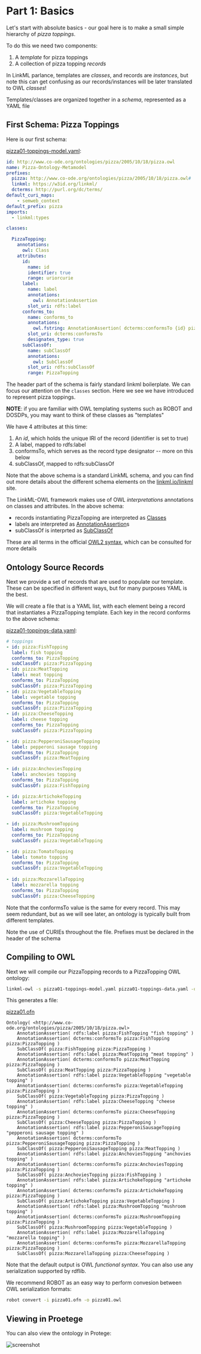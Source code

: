# Part 1: Basics

Let's start with absolute basics - our goal here is to make
a small simple hierarchy of *pizza toppings*.

To do this we need two components:

1. A *template* for pizza toppings
2. A collection of pizza topping *records*

In LinkML parlance, templates are *classes*, and records are *instances*, but note this can get confusing as our records/instances will be later translated to OWL *classes*!

Templates/classes are organized together in a *schema*, represented as a YAML file

## First Schema: Pizza Toppings

Here is our first schema:

[pizza01-toppings-model.yaml](pizza01-toppings-model.yaml):

```yaml
id: http://www.co-ode.org/ontologies/pizza/2005/10/18/pizza.owl
name: Pizza-Ontology-Metamodel
prefixes:
  pizza: http://www.co-ode.org/ontologies/pizza/2005/10/18/pizza.owl#
  linkml: https://w3id.org/linkml/
  dcterms: http://purl.org/dc/terms/
default_curi_maps:
    - semweb_context
default_prefix: pizza
imports:
  - linkml:types

classes:

  PizzaTopping:
    annotations:
      owl: Class
    attributes:
      id:
        name: id
        identifier: true
        range: uriorcurie
      label:
        name: label
        annotations:
          owl: AnnotationAssertion
        slot_uri: rdfs:label
      conforms_to:
        name: conforms_to
        annotations:
          owl.fstring: AnnotationAssertion( dcterms:conformsTo {id} pizza:{V} )
        slot_uri: dcterms:conformsTo
        designates_type: true
      subClassOf:
        name: subClassOf
        annotations:
          owl: SubClassOf
        slot_uri: rdfs:subClassOf
        range: PizzaTopping
```

The header part of the schema is fairly standard linkml boilerplate. We can focus our attention
on the `classes` section. Here we see we have introduced to represent pizza toppings.

__NOTE__: if you are familiar with OWL templating systems such as ROBOT and DOSDPs,
you may want to think of these classes as "templates"

We have 4 attributes at this time:

1. An *id*, which holds the unique IRI of the record (identifier is set to true)
2. A label, mapped to rdfs:label
3. conformsTo, which serves as the record type designator -- more on this below
4. subClassOf, mapped to rdfs:subClassOf

Note that the above schema is a standard LinkML schema, and you can
find out more details about the different schema elements on the
[linkml.io/linkml](https://linkml.io/linkml) site.

The LinkML-OWL framework makes use of OWL *interpretations* annotations on classes and attributes. In the above schema:

- records instantiating PizzaTopping are interpreted as [Classes](https://www.w3.org/TR/owl2-syntax/#Classes)
- labels are interpreted as [AnnotationAssertion](https://www.w3.org/TR/owl2-syntax/#Annotation_Assertion)s
- subClassOf is interprted as [SubClassOf](https://www.w3.org/TR/owl2-syntax/#Subclass_Axioms)

These are all terms in the official [OWL2 syntax](https://www.w3.org/TR/owl2-syntax), which can be consulted for more details

## Ontology Source Records

Next we provide a set of records that are used to populate our
template. These can be specified in different ways, but for many purposes YAML is the best.

We will create a file that is a YAML list, with each element being a
record that instantiates a PizzaTopping template. Each key in the record conforms to the above schema:

[pizza01-toppings-data.yaml](pizza01-toppings-data.yaml):

```yaml
# toppings
- id: pizza:FishTopping
  label: fish topping
  conforms_to: PizzaTopping
  subClassOf: pizza:PizzaTopping
- id: pizza:MeatTopping
  label: meat topping
  conforms_to: PizzaTopping
  subClassOf: pizza:PizzaTopping
- id: pizza:VegetableTopping
  label: vegetable topping
  conforms_to: PizzaTopping
  subClassOf: pizza:PizzaTopping
- id: pizza:CheeseTopping
  label: cheese topping
  conforms_to: PizzaTopping
  subClassOf: pizza:PizzaTopping

- id: pizza:PepperoniSausageTopping
  label: pepperoni sausage topping
  conforms_to: PizzaTopping
  subClassOf: pizza:MeatTopping

- id: pizza:AnchoviesTopping
  label: anchovies topping
  conforms_to: PizzaTopping
  subClassOf: pizza:FishTopping

- id: pizza:ArtichokeTopping
  label: artichoke topping
  conforms_to: PizzaTopping
  subClassOf: pizza:VegetableTopping

- id: pizza:MushroomTopping
  label: mushroom topping
  conforms_to: PizzaTopping
  subClassOf: pizza:VegetableTopping

- id: pizza:TomatoTopping
  label: tomato topping
  conforms_to: PizzaTopping
  subClassOf: pizza:VegetableTopping
  
- id: pizza:MozzarellaTopping
  label: mozzarella topping
  conforms_to: PizzaTopping
  subClassOf: pizza:CheeseTopping
```

Note that the conformsTo value is the same for every record. This may seem redundant, but as we will see later, an ontology is typically built from different templates.

Note the use of CURIEs throughout the file. Prefixes must be declared in the header of the schema

## Compiling to OWL

Next we will compile our PizzaTopping records to a PizzaTopping OWL ontology:

```bash
linkml-owl -s pizza01-toppings-model.yaml pizza01-toppings-data.yaml -o pizza01.ofn
```

This generates a file:

[pizza01.ofn](pizza01.ofn)

```owl
Ontology( <http://www.co-ode.org/ontologies/pizza/2005/10/18/pizza.owl>
    AnnotationAssertion( rdfs:label pizza:FishTopping "fish topping" )
    AnnotationAssertion( dcterms:conformsTo pizza:FishTopping pizza:PizzaTopping )
    SubClassOf( pizza:FishTopping pizza:PizzaTopping )
    AnnotationAssertion( rdfs:label pizza:MeatTopping "meat topping" )
    AnnotationAssertion( dcterms:conformsTo pizza:MeatTopping pizza:PizzaTopping )
    SubClassOf( pizza:MeatTopping pizza:PizzaTopping )
    AnnotationAssertion( rdfs:label pizza:VegetableTopping "vegetable topping" )
    AnnotationAssertion( dcterms:conformsTo pizza:VegetableTopping pizza:PizzaTopping )
    SubClassOf( pizza:VegetableTopping pizza:PizzaTopping )
    AnnotationAssertion( rdfs:label pizza:CheeseTopping "cheese topping" )
    AnnotationAssertion( dcterms:conformsTo pizza:CheeseTopping pizza:PizzaTopping )
    SubClassOf( pizza:CheeseTopping pizza:PizzaTopping )
    AnnotationAssertion( rdfs:label pizza:PepperoniSausageTopping "pepperoni sausage topping" )
    AnnotationAssertion( dcterms:conformsTo pizza:PepperoniSausageTopping pizza:PizzaTopping )
    SubClassOf( pizza:PepperoniSausageTopping pizza:MeatTopping )
    AnnotationAssertion( rdfs:label pizza:AnchoviesTopping "anchovies topping" )
    AnnotationAssertion( dcterms:conformsTo pizza:AnchoviesTopping pizza:PizzaTopping )
    SubClassOf( pizza:AnchoviesTopping pizza:FishTopping )
    AnnotationAssertion( rdfs:label pizza:ArtichokeTopping "artichoke topping" )
    AnnotationAssertion( dcterms:conformsTo pizza:ArtichokeTopping pizza:PizzaTopping )
    SubClassOf( pizza:ArtichokeTopping pizza:VegetableTopping )
    AnnotationAssertion( rdfs:label pizza:MushroomTopping "mushroom topping" )
    AnnotationAssertion( dcterms:conformsTo pizza:MushroomTopping pizza:PizzaTopping )
    SubClassOf( pizza:MushroomTopping pizza:VegetableTopping )
    AnnotationAssertion( rdfs:label pizza:MozzarellaTopping "mozzarella topping" )
    AnnotationAssertion( dcterms:conformsTo pizza:MozzarellaTopping pizza:PizzaTopping )
    SubClassOf( pizza:MozzarellaTopping pizza:CheeseTopping )
```

Note that the default output is OWL *functional syntax*. You can also use any serialization supported by rdflib.

We recommend ROBOT as an easy way to perform convesion between OWL serialization formats:

```bash
robot convert -i pizza01.ofn -o pizza01.owl
```

## Viewing in Proetege

You can also view the ontology in Protege:

![screenshot](pizza01.png)
